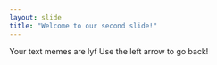```yaml
---
layout: slide
title: "Welcome to our second slide!"
---
```

Your text memes are lyf
Use the left arrow to go back!

